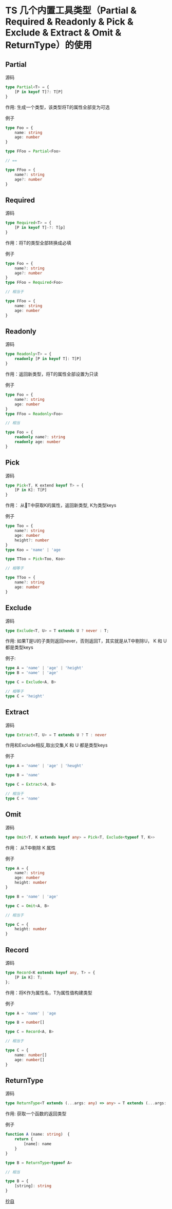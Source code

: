 # TS 几个内置工具类型（Partial & Required & Readonly & Pick & Exclude & Extract & Omit & ReturnType）的使用

## Partial

源码

```ts
type Partial<T> = {
    [P in keyof T]?: T[P]
}
```

作用: 生成一个类型，该类型将T的属性全部变为可选

例子

```ts
type Foo = {
    name: string
    age: number
}

type FFoo = Partial<Foo>

// ==

type FFoo = {
    name?: string
    age?: number
}
```

## Required

源码

```ts
type Required<T> = {
    [P in keyof T]-?: T[p]
}
```

作用：将T的类型全部转换成必填

例子

```ts
type Foo = {
    name?: string
    age?: number
}
type FFoo = Required<Foo>

// 相当于

type FFoo = {
    name: string
    age: number
}

```

## Readonly

源码

```ts
type Readonly<T> = {
    readonly [P in keyof T]: T[P]
}
```

作用：返回新类型，将T的属性全部设置为只读

例子

```ts
type Foo = {
    name?: string
    age: number
}
type FFoo = Readonly<Foo>

// 相当

type Foo = {
    readonly name?: string
    readonly age: number
}
```

## Pick

源码

```ts
type Pick<T, K extend keyof T> = {
    [P in K]: T[P]
}
```

作用： 从T中获取K的属性，返回新类型, K为类型keys

例子

```ts
type Too = {
    name?: string
    age: number
    height?: number
} 
type Koo = 'name' | 'age

type TToo = Pick<Too, Koo>

// 相等于

type TToo = {
    name?: string
    age: number
}
```

## Exclude

源码

```ts
type Exclude<T, U> = T extends U ? never : T;
```

作用: 如果T是U的子类则返回never，否则返回T，其实就是从T中剔除U，  K 和 U 都是类型keys

例子:

```ts
type A = 'name' | 'age' | 'height'
type B = 'name' | 'age'

type C = Exclude<A, B>

// 相等于
type C = 'height'
```

## Extract

源码

```ts
type Extract<T, U> = T extends U ? T : never 
```

作用和Exclude相反,取出交集,K 和 U 都是类型keys

例子

```ts
type A = 'name' | 'age' | 'heught'

type B = 'name'

type C = Extract<A, B>

// 相当于
type C = 'name'

```

## Omit

源码

```ts
type Omit<T, K extends keyof any> = Pick<T, Exclude<typeof T, K>>
```

作用： 从T中剔除 K 属性

例子

```ts
type A = {
    name?: string
    age: number
    height: number
}

type B = 'name' | 'age'

type C = Omit<A, B>

// 相当于

type C = {
    height: number
}

```

## Record

源码

```ts
type Record<K extends keyof any, T> = {
    [P in K]: T;
};
```

作用：将K作为属性名，T为属性值构建类型

例子

```ts
type A = 'name' | 'age

type B = number[]

type C = Record<A, B>

// 相当于

type C = {
    name: number[]
    age: number[]
}

```

## ReturnType

源码

```ts
type ReturnType<T extends (...args: any) => any> = T extends (...args: any) => infer R ? R : any;

```

作用: 获取一个函数的返回类型

例子

```ts
function A (name: string)  {
    return {
        [name]: name
    }
}

type B = ReturnType<typeof A>

// 相当

type B = {
    [string]: string
}

```

[抄自](https://juejin.cn/post/6905928813452984327)
